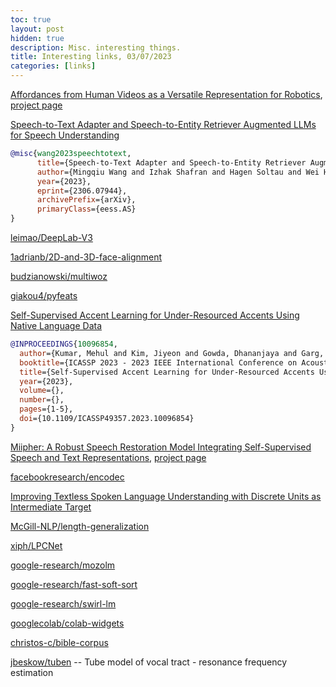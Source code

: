 ```yaml
---
toc: true
layout: post
hidden: true
description: Misc. interesting things.
title: Interesting links, 03/07/2023
categories: [links]
---
```


[Affordances from Human Videos as a Versatile Representation for Robotics](https://arxiv.org/abs/2304.08488), [project page](https://robo-affordances.github.io/)

[Speech-to-Text Adapter and Speech-to-Entity Retriever Augmented LLMs for Speech Understanding](https://arxiv.org/abs//2306.07944)

```bibtex
@misc{wang2023speechtotext,
      title={Speech-to-Text Adapter and Speech-to-Entity Retriever Augmented LLMs for Speech Understanding}, 
      author={Mingqiu Wang and Izhak Shafran and Hagen Soltau and Wei Han and Yuan Cao and Dian Yu and Laurent El Shafey},
      year={2023},
      eprint={2306.07944},
      archivePrefix={arXiv},
      primaryClass={eess.AS}
}
```

[leimao/DeepLab-V3](https://github.com/leimao/DeepLab-V3)

[1adrianb/2D-and-3D-face-alignment](https://github.com/1adrianb/2D-and-3D-face-alignment)

[budzianowski/multiwoz](https://github.com/budzianowski/multiwoz)

[giakou4/pyfeats](https://github.com/giakou4/pyfeats)

[Self-Supervised Accent Learning for Under-Resourced Accents Using Native Language Data](https://ieeexplore.ieee.org/abstract/document/10096854)

```bibtex
@INPROCEEDINGS{10096854,
  author={Kumar, Mehul and Kim, Jiyeon and Gowda, Dhananjaya and Garg, Abhinav and Kim, Chanwoo},
  booktitle={ICASSP 2023 - 2023 IEEE International Conference on Acoustics, Speech and Signal Processing (ICASSP)}, 
  title={Self-Supervised Accent Learning for Under-Resourced Accents Using Native Language Data}, 
  year={2023},
  volume={},
  number={},
  pages={1-5},
  doi={10.1109/ICASSP49357.2023.10096854}
}
```

[Miipher: A Robust Speech Restoration Model Integrating Self-Supervised Speech and Text Representations](https://arxiv.org/abs/2303.01664), [project page](https://google.github.io/df-conformer/miipher/)

[facebookresearch/encodec](https://github.com/facebookresearch/encodec)

[Improving Textless Spoken Language Understanding with Discrete Units as Intermediate Target](https://arxiv.org/abs/2305.18096)

[McGill-NLP/length-generalization](https://github.com/McGill-NLP/length-generalization)

[xiph/LPCNet](https://github.com/xiph/LPCNet)

[google-research/mozolm](https://github.com/google-research/mozolm)

[google-research/fast-soft-sort](https://github.com/google-research/fast-soft-sort)

[google-research/swirl-lm](https://github.com/google-research/swirl-lm)

[googlecolab/colab-widgets](https://github.com/googlecolab/colab-widgets)

[christos-c/bible-corpus](https://github.com/christos-c/bible-corpus)

[jbeskow/tuben](https://github.com/jbeskow/tuben) -- Tube model of vocal tract - resonance frequency estimation


